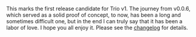 <!--
template: articlepage
title: Trio v1.0.0-rc.1 | Trio Blog
appendToTarget: true
category: releases
tag: v1.0.0-rc.1
articleTitle: Trio v1.0.0-rc.1 (IKIGAI)
-->
This marks the first release candidate for Trio v1. The journey from v0.0.6, which served as a solid proof of concept, to now, has been a long and sometimes difficult one, but in the end I can truly say that it has been a labor of love. I hope you all enjoy it. Please see the <a target="_blank" href="https://github.com/4awpawz/trio/tree/master#v100-rc1-ikigai">changelog</a> for details.
<!-- end -->
